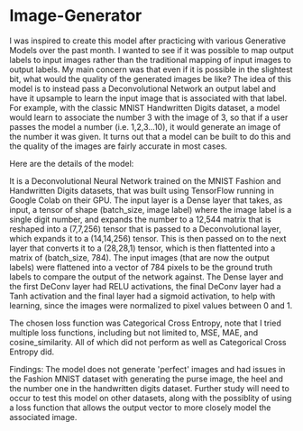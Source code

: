# Image-Generator

I was inspired to create this model after practicing with various Generative Models over the past month. I wanted to see if it was possible to map output labels to input images rather than the traditional mapping of input images to output labels. My main concern was that even if it is possible in the slightest bit, what would the quality of the generated images be like? The idea of this model is to instead pass a Deconvolutional Network an output label and have it upsample to learn the input image that is associated with that label. For example, with the classic MNIST Handwritten Digits dataset, a model would learn to associate the number 3 with the image of 3, so that if a user passes the model a number (i.e. 1,2,3...10), it would generate an image of the number it was given. It turns out that a model can be built to do this and the quality of the images are fairly accurate in most cases. 

Here are the details of the model:

It is a Deconvolutional Neural Network trained on the MNIST Fashion and Handwritten Digits datasets, that was built using TensorFlow running in Google Colab on their GPU. 
The input layer is a Dense layer that takes, as input, a tensor of shape (batch_size, image label) where the image label is a single digit number, and expands the  number to a 12,544 matrix that is reshaped into a (7,7,256) tensor that is passed to a Deconvolutional layer, which expands it to a (14,14,256) tensor. This is then passed on to the next layer that converts it to a (28,28,1) tensor, which is then flattented into a matrix of (batch_size, 784). The input images (that are now the output labels) were flattened into a vector of 784 pixels to be the ground truth labels to compare the output of the network against. The Dense layer and the first DeConv layer had RELU activations, the final DeConv layer had a Tanh activation and the final layer had a sigmoid activation, to help with learning, since the images were normalized to pixel values between 0 and 1. 

The chosen loss function was Categorical Cross Entropy, note that I tried multiple loss functions, including but not limited to, MSE, MAE, and cosine_similarity. All of which did not perform as well as Categorical Cross Entropy did. 

Findings: The model does not generate 'perfect' images and had issues in the Fashion MNIST dataset with generating the purse image, the heel and the number one in the handwritten digits dataset. Further study will need to occur to test this model on other datasets, along with the possiblity of using a loss function that allows the output vector to more closely model the associated image. 
